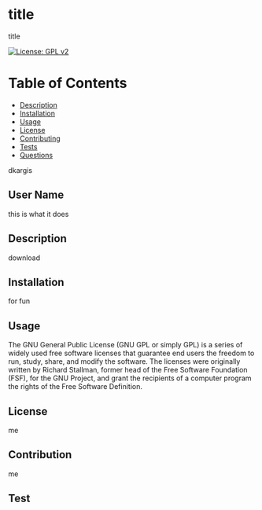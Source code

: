 # title

  title

  [![License: GPL v2](https://img.shields.io/badge/License-GPL%20v2-blue.svg)](https://www.gnu.org/licenses/gpl-2.0)


  # Table of Contents
  * [Description](#description)
  * [Installation](#installation)
  * [Usage](#usage)
  * [License](#license)
  * [Contributing](#contributing)
  * [Tests](#tests)
  * [Questions](#questions)
  

  dkargis
  ## User Name

  this is what it does
  ## Description

  download
  ## Installation

  for fun
  ## Usage

The GNU General Public License (GNU GPL or simply GPL) is a series of widely used free software licenses that guarantee end users the freedom to run, study, share, and modify the software. The licenses were originally written by Richard Stallman, former head of the Free Software Foundation (FSF), for the GNU Project, and grant the recipients of a computer program the rights of the Free Software Definition.
  ## License

  me
  ## Contribution

  me
  ## Test
  